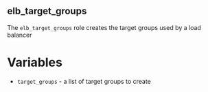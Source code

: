 elb_target_groups
-----------------

The `elb_target_groups` role creates the target groups used
by a load balancer

# Variables

* `target_groups` - a list of target groups to create
